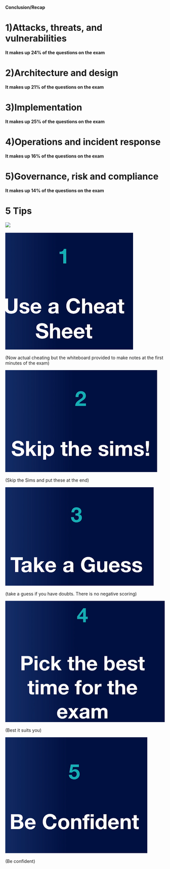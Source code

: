 ﻿
**Conclusion/Recap**

# 1)Attacks, threats, and vulnerabilities
**It makes up 24% of the questions on the exam**

#
# 2)Architecture and design
**It makes up 21% of the questions on the exam**


# 3)Implementation
**It makes up 25% of the questions on the exam**


# 4)Operations and incident response
**It makes up 16% of the questions on the exam**


# 5)Governance, risk and compliance
**It makes up 14% of the questions on the exam**



# 5 Tips
![](images/Conclusion_Recap/Aspose.Words.6a14b57c-4d56-4246-a6b7-5f9a0945b531.001.png)

![](images/Conclusion_Recap/Aspose.Words.6a14b57c-4d56-4246-a6b7-5f9a0945b531.002.png)

(Now actual cheating but the whiteboard provided to make notes at the first minutes of the exam)





![](images/Conclusion_Recap/Aspose.Words.6a14b57c-4d56-4246-a6b7-5f9a0945b531.003.png)

(Skip the Sims and put these at the end)



![](images/Conclusion_Recap/Aspose.Words.6a14b57c-4d56-4246-a6b7-5f9a0945b531.004.png)

(take a guess if you have doubts. There is no negative scoring)


![](images/Conclusion_Recap/Aspose.Words.6a14b57c-4d56-4246-a6b7-5f9a0945b531.005.png)

(Best it suits you)


![](images/Conclusion_Recap/Aspose.Words.6a14b57c-4d56-4246-a6b7-5f9a0945b531.006.png)

(Be confident)
